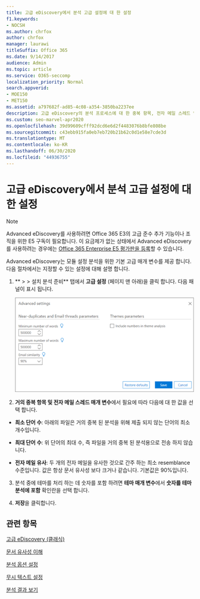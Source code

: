 ```yaml
---
title: 고급 eDiscovery에서 분석 고급 설정에 대 한 설정
f1.keywords:
- NOCSH
ms.author: chrfox
author: chrfox
manager: laurawi
titleSuffix: Office 365
ms.date: 9/14/2017
audience: Admin
ms.topic: article
ms.service: O365-seccomp
localization_priority: Normal
search.appverid:
- MOE150
- MET150
ms.assetid: a797682f-ad85-4c08-a354-3850ba2237ee
description: 고급 eDiscovery의 분석 프로세스에 대 한 중복 항목, 전자 메일 스레드 및 테마를 포함 하 여 고급 설정을 구성 하는 방법을 알아봅니다.
ms.custom: seo-marvel-apr2020
ms.openlocfilehash: 39d99609cfff92dcd6e6d2f4483076b8bfe808be
ms.sourcegitcommit: c43ebb915fa0eb7eb720b21b62c0d1e58e7cde3d
ms.translationtype: MT
ms.contentlocale: ko-KR
ms.lasthandoff: 06/30/2020
ms.locfileid: "44936755"
---
```

# <a name="set-analyze-advanced-settings-in-advanced-ediscovery"></a>고급 eDiscovery에서 분석 고급 설정에 대 한 설정

> [!NOTE]
> Advanced eDiscovery를 사용하려면 Office 365 E3의 고급 준수 추가 기능이나 조직을 위한 E5 구독이 필요합니다. 이 요금제가 없는 상태에서 Advanced eDiscovery를 사용하려는 경우에는 [Office 365 Enterprise E5 평가판을 등록](https://go.microsoft.com/fwlink/p/?LinkID=698279)할 수 있습니다. 
  
Advanced eDiscovery는 모듈 설정 분석을 위한 기본 고급 매개 변수를 제공 합니다. 다음 절차에서는 지정할 수 있는 설정에 대해 설명 합니다.
  
1. ** \> \> 설치 분석 준비** 탭에서 **고급 설정** (페이지 맨 아래)을 클릭 합니다. 다음 패널이 표시 됩니다. 
    
    ![고급 설정 설정 분석](../media/c9ea3017-e19a-456b-a742-c3d07121a3f6.png)
  
2. **거의 중복 항목 및 전자 메일 스레드 매개 변수**에서 필요에 따라 다음에 대 한 값을 선택 합니다.
    
  - **최소 단어 수**: 아래의 파일은 거의 중복 된 분석을 위해 제출 되지 않는 단어의 최소 개수입니다. 
    
  - **최대 단어 수**: 위 단어의 최대 수, 즉 파일을 거의 중복 된 분석용으로 전송 하지 않습니다.
    
  - **전자 메일 유사**: 두 개의 전자 메일을 유사한 것으로 간주 하는 최소 resemblance 수준입니다. 값은 항상 문서 유사성 보다 크거나 같습니다. 기본값은 90%입니다.
    
3. 분석 중에 테마를 처리 하는 데 숫자를 포함 하려면 **테마 매개 변수**에서 **숫자를 테마 분석에 포함** 확인란을 선택 합니다. 
    
4. **저장**을 클릭합니다. 
    
## <a name="related-topics"></a>관련 항목

[고급 eDiscovery (클래식)](office-365-advanced-ediscovery.md)
  
[문서 유사성 이해](understand-document-similarity-in-advanced-ediscovery.md)
  
[분석 옵션 설정](set-analyze-options-in-advanced-ediscovery.md)
  
[무시 텍스트 설정](set-ignore-text-in-advanced-ediscovery.md)
  
[분석 결과 보기](view-analyze-results-in-advanced-ediscovery.md)

